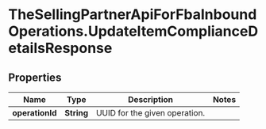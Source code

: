 # TheSellingPartnerApiForFbaInboundOperations.UpdateItemComplianceDetailsResponse

## Properties
Name | Type | Description | Notes
------------ | ------------- | ------------- | -------------
**operationId** | **String** | UUID for the given operation. | 


